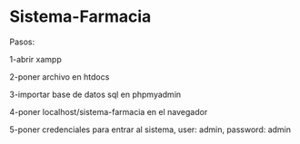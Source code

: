 ﻿# Sistema-Farmacia


Pasos:

1-abrir xampp

2-poner archivo en htdocs

3-importar base de datos sql en phpmyadmin

4-poner localhost/sistema-farmacia en el navegador

5-poner credenciales para entrar al sistema, user: admin, password: admin 
